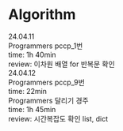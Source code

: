 # Algorithm
24.04.11<br>
Programmers pccp_1번<br>
time: 1h 40min<br>
review: 이차원 배열 for 반복문 확인<br>
24.04.12<br>
Programmers pccp_9번<br>
time: 22min<br>
Programmers 달리기 경주<br>
time: 1h 45min<br>
review: 시간복잡도 확인 list, dict

